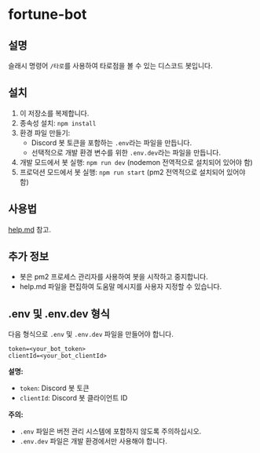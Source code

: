 # fortune-bot

## 설명

슬래시 명령어 `/타로`를 사용하여 타로점을 볼 수 있는 디스코드 봇입니다.

## 설치

1. 이 저장소를 복제합니다.
2. 종속성 설치: `npm install`
3. 환경 파일 만들기:
    * Discord 봇 토큰을 포함하는 `.env`라는 파일을 만듭니다.
    * 선택적으로 개발 환경 변수를 위한 `.env.dev`라는 파일을 만듭니다.
4. 개발 모드에서 봇 실행: `npm run dev` (nodemon 전역적으로 설치되어 있어야 함)
5. 프로덕션 모드에서 봇 실행: `npm run start` (pm2 전역적으로 설치되어 있어야 함)

## 사용법

[help.md](help.md) 참고.

## 추가 정보

* 봇은 pm2 프로세스 관리자를 사용하여 봇을 시작하고 중지합니다.
* help.md 파일을 편집하여 도움말 메시지를 사용자 지정할 수 있습니다.

## .env 및 .env.dev 형식

다음 형식으로 `.env` 및 `.env.dev` 파일을 만들어야 합니다.

```
token=<your_bot_token>
clientId=<your_bot_clientId>
```

**설명:**

* `token`: Discord 봇 토큰
* `clientId`: Discord 봇 클라이언트 ID

**주의:**

* `.env` 파일은 버전 관리 시스템에 포함하지 않도록 주의하십시오.
* `.env.dev` 파일은 개발 환경에서만 사용해야 합니다.

